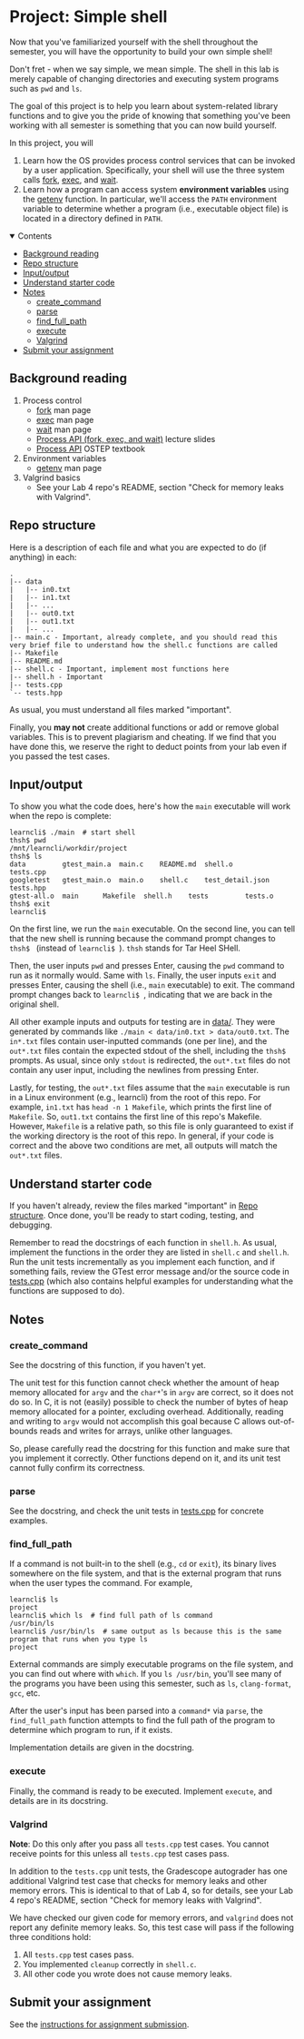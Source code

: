 <!-- omit in toc -->
# Project: Simple shell

Now that you've familiarized yourself with the shell throughout the semester, you will have the opportunity to build your own simple shell!

Don't fret - when we say simple, we mean simple. The shell in this lab is merely capable of changing directories and executing system programs such as `pwd` and `ls`.

The goal of this project is to help you learn about system-related library functions and to give you the pride of knowing that something you've been working with all semester is something that you can now build yourself.

In this project, you will

1. Learn how the OS provides process control services that can be invoked by a user application. Specifically, your shell will use the three system calls [fork](https://man7.org/linux/man-pages/man2/fork.2.html), [exec](https://man7.org/linux/man-pages/man3/exec.3.html), and [wait](https://man7.org/linux/man-pages/man2/wait.2.html).
2. Learn how a program can access system **environment variables** using the [getenv](https://man7.org/linux/man-pages/man3/getenv.3.html) function. In particular, we'll access the `PATH` environment variable to determine whether a program (i.e., executable object file) is located in a directory defined in `PATH`.

<details open>
    <summary>Contents</summary>

- [Background reading](#background-reading)
- [Repo structure](#repo-structure)
- [Input/output](#inputoutput)
- [Understand starter code](#understand-starter-code)
- [Notes](#notes)
    - [create\_command](#create_command)
    - [parse](#parse)
    - [find\_full\_path](#find_full_path)
    - [execute](#execute)
    - [Valgrind](#valgrind)
- [Submit your assignment](#submit-your-assignment)

</details>

## Background reading

1. Process control
    * [fork](https://man7.org/linux/man-pages/man2/fork.2.html) man page
    * [exec](https://man7.org/linux/man-pages/man3/exec.3.html) man page
    * [wait](https://man7.org/linux/man-pages/man2/wait.2.html) man page
    * [Process API (fork, exec, and wait)](https://uncch.instructure.com/users/9947/files/5935051?verifier=M06tlEP40KumzfyUerV3IWr45LYRNlVSqEXielyw&wrap=1) lecture slides
    * [Process API](https://pages.cs.wisc.edu/~remzi/OSTEP/cpu-api.pdf) OSTEP textbook
2. Environment variables
    * [getenv](https://man7.org/linux/man-pages/man3/getenv.3.html) man page
3. Valgrind basics
    * See your Lab 4 repo's README, section "Check for memory leaks with Valgrind".

## Repo structure

Here is a description of each file and what you are expected to do (if anything) in each:

```text
.
|-- data
|   |-- in0.txt
|   |-- in1.txt
|   |-- ...
|   |-- out0.txt
|   |-- out1.txt
|   |-- ...
|-- main.c - Important, already complete, and you should read this very brief file to understand how the shell.c functions are called
|-- Makefile
|-- README.md
|-- shell.c - Important, implement most functions here
|-- shell.h - Important
|-- tests.cpp
`-- tests.hpp
```

As usual, you must understand all files marked "important".

Finally, you **may not** create additional functions or add or remove global variables. This is to prevent plagiarism and cheating. If we find that you have done this, we reserve the right to deduct points from your lab even if you passed the test cases.

## Input/output

To show you what the code does, here's how the `main` executable will work when the repo is complete:

```text
learncli$ ./main  # start shell
thsh$ pwd
/mnt/learncli/workdir/project
thsh$ ls
data	     gtest_main.a  main.c    README.md	shell.o		  tests.cpp
googletest   gtest_main.o  main.o    shell.c	test_detail.json  tests.hpp
gtest-all.o  main	   Makefile  shell.h	tests		  tests.o
thsh$ exit
learncli$
```

On the first line, we run the `main` executable. On the second line, you can tell that the new shell is running because the command prompt changes to `thsh$ ` (instead of `learncli$ `). `thsh` stands for Tar Heel SHell.

Then, the user inputs `pwd` and presses Enter, causing the `pwd` command to run as it normally would. Same with `ls`. Finally, the user inputs `exit` and presses Enter, causing the shell (i.e., `main` executable) to exit. The command prompt changes back to `learncli$ `, indicating that we are back in the original shell.

All other example inputs and outputs for testing are in [data/](data). They were generated by commands like `./main < data/in0.txt > data/out0.txt`. The `in*.txt` files contain user-inputted commands (one per line), and the `out*.txt` files contain the expected stdout of the shell, including the `thsh$ ` prompts. As usual, since only `stdout` is redirected, the `out*.txt` files do not contain any user input, including the newlines from pressing Enter.

Lastly, for testing, the `out*.txt` files assume that the `main` executable is run in a Linux environment (e.g., learncli) from the root of this repo. For example, `in1.txt` has `head -n 1 Makefile`, which prints the first line of `Makefile`. So, `out1.txt` contains the first line of this repo's Makefile. However, `Makefile` is a relative path, so this file is only guaranteed to exist if the working directory is the root of this repo. In general, if your code is correct and the above two conditions are met, all outputs will match the `out*.txt` files.

## Understand starter code

If you haven't already, review the files marked "important" in [Repo structure](#repo-structure). Once done, you'll be ready to start coding, testing, and debugging.

Remember to read the docstrings of each function in `shell.h`. As usual, implement the functions in the order they are listed in `shell.c` and `shell.h`. Run the unit tests incrementally as you implement each function, and if something fails, review the GTest error message and/or the source code in [tests.cpp](tests.cpp) (which also contains helpful examples for understanding what the functions are supposed to do).

## Notes

### create_command

See the docstring of this function, if you haven't yet.

The unit test for this function cannot check whether the amount of heap memory allocated for `argv` and the `char*`'s in `argv` are correct, so it does not do so. In C, it is not (easily) possible to check the number of bytes of heap memory allocated for a pointer, excluding overhead. Additionally, reading and writing to `argv` would not accomplish this goal because C allows out-of-bounds reads and writes for arrays, unlike other languages.

So, please carefully read the docstring for this function and make sure that you implement it correctly. Other functions depend on it, and its unit test cannot fully confirm its correctness.

### parse

See the docstring, and check the unit tests in [tests.cpp](tests.cpp) for concrete examples.

### find_full_path

If a command is not built-in to the shell (e.g., `cd` or `exit`), its binary lives somewhere on the file system, and that is the external program that runs when the user types the command. For example,

```text
learncli$ ls
project
learncli$ which ls  # find full path of ls command
/usr/bin/ls
learncli$ /usr/bin/ls  # same output as ls because this is the same program that runs when you type ls
project
```

External commands are simply executable programs on the file system, and you can find out where with `which`. If you `ls /usr/bin`, you'll see many of the programs you have been using this semester, such as `ls`, `clang-format`, `gcc`, etc.

After the user's input has been parsed into a `command*` via `parse`, the `find_full_path` function attempts to find the full path of the program to determine which program to run, if it exists.

Implementation details are given in the docstring.

### execute

Finally, the command is ready to be executed. Implement `execute`, and details are in its docstring.

### Valgrind

**Note**: Do this only after you pass all `tests.cpp` test cases. You cannot receive points for this unless all `tests.cpp` test cases pass.

In addition to the `tests.cpp` unit tests, the Gradescope autograder has one additional Valgrind test case that checks for memory leaks and other memory errors. This is identical to that of Lab 4, so for details, see your Lab 4 repo's README, section "Check for memory leaks with Valgrind".

We have checked our given code for memory errors, and `valgrind` does not report any definite memory leaks. So, this test case will pass if the following three conditions hold:

1. All `tests.cpp` test cases pass.
2. You implemented `cleanup` correctly in `shell.c`.
3. All other code you wrote does not cause memory leaks.

## Submit your assignment

See the [instructions for assignment submission](https://github.com/Comp211-FA24/lab-00?tab=readme-ov-file#submit-your-assignment).
